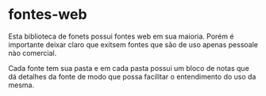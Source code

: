 # fontes-web

Esta biblioteca de fonets possui fontes web em sua maioria. Porém é importante deixar claro que exitsem fontes que são de uso apenas pessoale nào comercial. 

Cada fonte tem sua pasta e em cada pasta possui um bloco de notas que dá detalhes da fonte de modo que possa facilitar o entendimento do uso da mesma.


